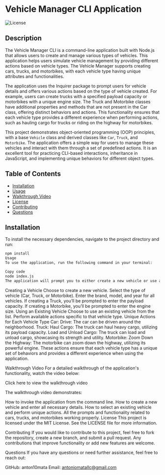 # Vehicle Manager CLI Application

![License](https://img.shields.io/badge/license-MIT-blue.svg)

## Description

The Vehicle Manager CLI is a command-line application built with Node.js that allows users to create and manage various types of vehicles. This application helps users simulate vehicle management by providing different actions based on vehicle types. The Vehicle Manager supports creating cars, trucks, and motorbikes, with each vehicle type having unique attributes and functionalities.

The application uses the Inquirer package to prompt users for vehicle details and offers various actions based on the type of vehicle created. For example, users can create trucks with a specified payload capacity or motorbikes with a unique engine size. The Truck and Motorbike classes have additional properties and methods that are not present in the Car class, offering distinct behaviors and actions. This functionality ensures that each vehicle type provides a different experience when performing actions, such as hauling cargo for trucks or riding on the highway for motorbikes.

This project demonstrates object-oriented programming (OOP) principles, with a base `Vehicle` class and derived classes like `Car`, `Truck`, and `Motorbike`. The application offers a simple way for users to manage these vehicles and interact with them through a set of predefined actions. It is an excellent tool for practicing CLI-based interactions, inheritance in JavaScript, and implementing unique behaviors for different object types.

## Table of Contents

- [Installation](#installation)
- [Usage](#usage)
- [Walkthrough Video](#walkthrough-video)
- [License](#license)
- [Contributing](#contributing)
- [Questions](#questions)

## Installation

To install the necessary dependencies, navigate to the project directory and run:

```bash
npm install
Usage
To use the application, run the following command in your terminal:
```
```bash
Copy code
node index.js
The application will prompt you to either create a new vehicle or use an existing vehicle. Follow the prompts to enter details about the vehicle, select actions, and manage your vehicles. You can create cars, trucks, and motorbikes, each with unique properties and actions.
```
Creating a Vehicle
Choose to create a new vehicle.
Select the type of vehicle (Car, Truck, or Motorbike).
Enter the brand, model, and year for all vehicles.
If creating a Truck, you’ll be prompted to enter the payload capacity.
If creating a Motorbike, you’ll be prompted to enter the engine size.
Using an Existing Vehicle
Choose to use an existing vehicle from the list.
Perform available actions specific to that vehicle type.
Unique Actions for Each Vehicle Type
Car:
Drive: The car can be driven around the neighborhood.
Truck:
Haul Cargo: The truck can haul heavy cargo, utilizing its payload capacity.
Load and Unload Cargo: The truck can load and unload cargo, showcasing its strength and utility.
Motorbike:
Zoom Down the Highway: The motorbike can zoom down the highway, utilizing its powerful engine.
These actions ensure that each vehicle type has a unique set of behaviors and provides a different experience when using the application.

Walkthrough Video
For a detailed walkthrough of the application's functionality, watch the video below:



Click here to view the walkthrough video

The walkthrough video demonstrates:

How to invoke the application from the command line.
How to create a new vehicle and enter all necessary details.
How to select an existing vehicle and perform unique actions.
All the prompts and functionality related to cars, trucks, and motorbikes working properly.
License
This project is licensed under the MIT License. See the LICENSE file for more information.

Contributing
If you would like to contribute to this project, feel free to fork the repository, create a new branch, and submit a pull request. Any contributions that improve functionality or add new features are welcome.

Questions
If you have any questions or need further assistance, feel free to reach out:

GitHub: anton10mata
Email: antoniomatallc@gmail.com
